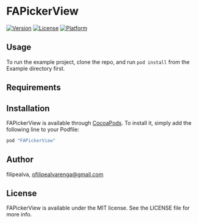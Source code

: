 # FAPickerView

[![Version](https://img.shields.io/cocoapods/v/FAPickerView.svg?style=flat)](http://cocoapods.org/pods/FAPickerView)
[![License](https://img.shields.io/cocoapods/l/FAPickerView.svg?style=flat)](http://cocoapods.org/pods/FAPickerView)
[![Platform](https://img.shields.io/cocoapods/p/FAPickerView.svg?style=flat)](http://cocoapods.org/pods/FAPickerView)

## Usage

To run the example project, clone the repo, and run `pod install` from the Example directory first.

## Requirements

## Installation

FAPickerView is available through [CocoaPods](http://cocoapods.org). To install
it, simply add the following line to your Podfile:

```ruby
pod "FAPickerView"
```

## Author

filipealva, ofilipealvarenga@gmail.com

## License

FAPickerView is available under the MIT license. See the LICENSE file for more info.
